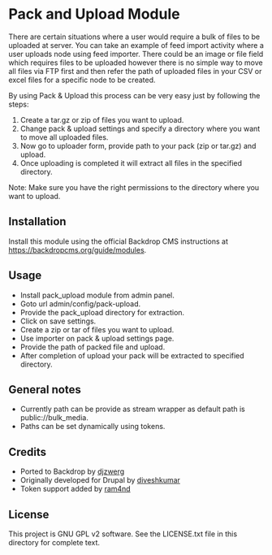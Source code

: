 # Pack and Upload Module

There are certain situations where a user would require a bulk of files to be uploaded at server. You can take an example of feed import activity where a user uploads node using feed importer. There could be an image or file field which requires files to be uploaded however there is no simple way to move all files via FTP first and then refer the path of uploaded files in your CSV or excel files for a specific node to be created.

By using Pack & Upload this process can be very easy just by following the steps:

1. Create a tar.gz or zip of files you want to upload.
2. Change pack & upload settings and specify a directory where you want to move all uploaded files.
3. Now go to uploader form, provide path to your pack (zip or tar.gz) and upload.
4. Once uploading is completed it will extract all files in the specified directory.

Note: Make sure you have the right permissions to the directory where you want to upload.

## Installation

Install this module using the official Backdrop CMS instructions at
https://backdropcms.org/guide/modules.

## Usage
   
 * Install pack_upload module from admin panel.
 * Goto url admin/config/pack-upload.
 * Provide the pack_upload directory for extraction.
 * Click on save settings.
 * Create a zip or tar of files you want to upload.
 * Use importer on pack & upload settings page.
 * Provide the path of packed file and upload.
 * After completion of upload your pack will be extracted to specified directory.

## General notes

 * Currently path can be provide as stream wrapper as default path is public://bulk_media.
 * Paths can be set dynamically using tokens. 

## Credits

* Ported to Backdrop by [djzwerg](https://github.com/djzwerg)
* Originally developed for Drupal by [diveshkumar](https://github.com/diveshkumar)
* Token support added by [ram4nd](https://www.drupal.org/u/ram4nd)

## License

This project is GNU GPL v2 software. See the LICENSE.txt file in this directory for complete text.
